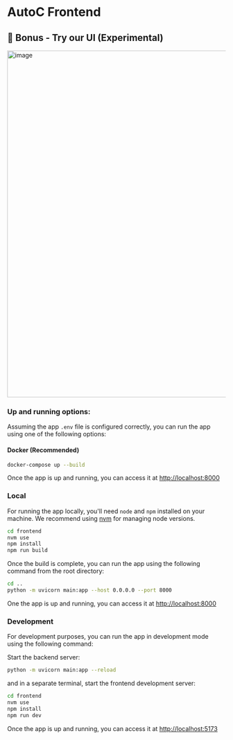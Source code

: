 # AutoC Frontend

## 🚀 Bonus - Try our UI (Experimental)

<img width="800" alt="image" src="https://github.com/user-attachments/assets/8bef5a7c-3d85-4480-b72d-5decc711d18d" />

### Up and running options:
Assuming the app `.env` file is configured correctly, you can run the app using one of the following options:

#### Docker (Recommended)
```bash
docker-compose up --build
```
Once the app is up and running, you can access it at [http://localhost:8000](http://localhost:8000)

### Local
For running the app locally, you'll need `node` and `npm` installed on your machine. We recommend using [nvm](https://github.com/nvm-sh/nvm) for managing node versions.
```bash
cd frontend
nvm use
npm install
npm run build
```

Once the build is complete, you can run the app using the following command from the root directory:
```bash
cd ..
python -m uvicorn main:app --host 0.0.0.0 --port 8000
```
One the app is up and running, you can access it at [http://localhost:8000](http://localhost:8000)

### Development
For development purposes, you can run the app in development mode using the following command:

Start the backend server:
```bash
python -m uvicorn main:app --reload
```
and in a separate terminal, start the frontend development server:
```bash
cd frontend
nvm use
npm install
npm run dev
```

Once the app is up and running, you can access it at [http://localhost:5173](http://localhost:5173)